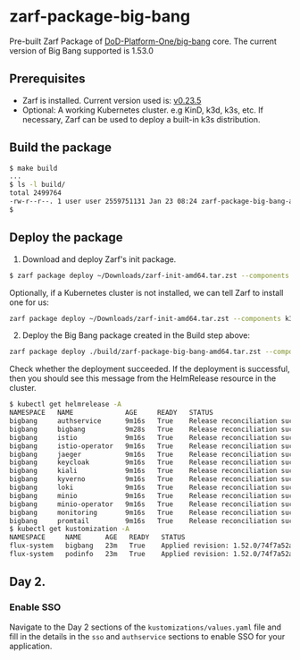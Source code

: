 # zarf-package-big-bang

Pre-built Zarf Package of [DoD-Platform-One/big-bang](https://github.com/DoD-Platform-One/big-bang) core. The current version of Big Bang supported is 1.53.0

## Prerequisites
- Zarf is installed. Current version used is: [v0.23.5](https://github.com/defenseunicorns/zarf/releases/tag/v0.23.5)
- Optional: A working Kubernetes cluster. e.g KinD, k3d, k3s, etc. If necessary, Zarf can be used to deploy a built-in k3s distribution.

## Build the package

```bash
$ make build
...
$ ls -l build/
total 2499764
-rw-r--r--. 1 user user 2559751131 Jan 23 08:24 zarf-package-big-bang-amd64.tar.zst
$ 
```

## Deploy the package

1. Download and deploy Zarf's init package.
```bash
$ zarf package deploy ~/Downloads/zarf-init-amd64.tar.zst --components git-server --confirm
```

Optionally, if a Kubernetes cluster is not installed, we can tell Zarf to install one for us:

```bash
zarf package deploy ~/Downloads/zarf-init-amd64.tar.zst --components k3s,git-server --confirm
```

2. Deploy the Big Bang package created in the Build step above:

```bash
zarf package deploy ./build/zarf-package-big-bang-amd64.tar.zst --components keycloak,authsvc --confirm
```

Check whether the deployment succeeded. If the deployment is successful, then you should see this message from the HelmRelease resource in the cluster.

``` bash
$ kubectl get helmrelease -A
NAMESPACE   NAME             AGE     READY   STATUS
bigbang     authservice      9m16s   True    Release reconciliation succeeded
bigbang     bigbang          9m28s   True    Release reconciliation succeeded
bigbang     istio            9m16s   True    Release reconciliation succeeded
bigbang     istio-operator   9m16s   True    Release reconciliation succeeded
bigbang     jaeger           9m16s   True    Release reconciliation succeeded
bigbang     keycloak         9m16s   True    Release reconciliation succeeded
bigbang     kiali            9m16s   True    Release reconciliation succeeded
bigbang     kyverno          9m16s   True    Release reconciliation succeeded
bigbang     loki             9m16s   True    Release reconciliation succeeded
bigbang     minio            9m16s   True    Release reconciliation succeeded
bigbang     minio-operator   9m16s   True    Release reconciliation succeeded
bigbang     monitoring       9m16s   True    Release reconciliation succeeded
bigbang     promtail         9m16s   True    Release reconciliation succeeded
$ kubectl get kustomization -A
NAMESPACE     NAME      AGE   READY   STATUS
flux-system   bigbang   23m   True    Applied revision: 1.52.0/74f7a52a33b8f912020fa69599dae1d75200c479
flux-system   podinfo   23m   True    Applied revision: 1.52.0/74f7a52a33b8f912020fa69599dae1d75200c479
```

## Day 2.

### Enable SSO

Navigate to the Day 2 sections of the `kustomizations/values.yaml` file and fill in the details in the `sso` and `authservice` sections to
enable SSO for your application.
